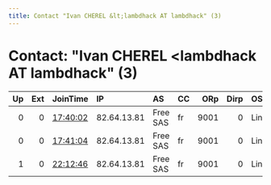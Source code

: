 ```yaml
---
title: Contact "Ivan CHEREL &lt;lambdhack AT lambdhack" (3)
---
```


# Contact: "Ivan CHEREL &lt;lambdhack AT lambdhack" (3)

|   Up |   Ext | JoinTime                                                                                            | IP          | AS       | CC   |   ORp |   Dirp | OS    | Version   | Nickname   |   eFamMembers |
|-----:|------:|:----------------------------------------------------------------------------------------------------|:------------|:---------|:-----|------:|-------:|:------|:----------|:-----------|--------------:|
|    0 |     0 | [17:40:02](https://metrics.torproject.org/rs.html#details/7D2A6F8931884BC783575C87D12461E867070F04) | 82.64.13.81 | Free SAS | fr   |  9001 |      0 | Linux | 0.4.6.7   | wookieetor |             1 |
|    0 |     0 | [17:41:04](https://metrics.torproject.org/rs.html#details/F4073EEEE5DF7D30FEE8DE1367E3FA98C10A146F) | 82.64.13.81 | Free SAS | fr   |  9001 |      0 | Linux | 0.4.6.7   | wookieetor |             1 |
|    1 |     0 | [22:12:46](https://metrics.torproject.org/rs.html#details/337911D5DAA727609126B0759E886A888D80F02B) | 82.64.13.81 | Free SAS | fr   |  9001 |      0 | Linux | 0.4.6.7   | wookieetor |             1 |
